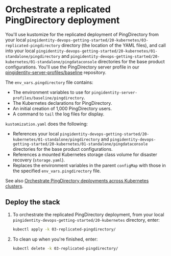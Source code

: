 # Orchestrate a replicated PingDirectory deployment

You'll use kustomize for the replicated deployment of PingDirectory from your local `pingidentity-devops-getting-started/20-kubernetes/03-replicated-pingdirectory` directory (the location of the YAML files), and call into your local `pingidentity-devops-getting-started/20-kubernetes/01-standalone/pingdirectory` and `pingidentity-devops-getting-started/20-kubernetes/01-standalone/pingdataconsole` directories for the base product configurations. You'll use the PingDirectory server profile in our [pingidentity-server-profiles/baseline](../../pingidentity-server-profiles/baseline) repository.

The `env_vars.pingdirectory` file contains: 

* The environment variables to use for `pingidentity-server-profiles/baseline/pingdirectory`. 
* The Kubernetes declarations for PingDirectory. 
* An initial creation of 1,000 PingDirectory users. 
* A command to `tail` the log files for display. 

`kustomization.yaml` does the following:

* References your local `pingidentity-devops-getting-started/20-kubernetes/01-standalone/pingdirectory` and `pingidentity-devops-getting-started/20-kubernetes/01-standalone/pingdataconsole` directories for the base product configurations. 
* References a mounted Kubernetes storage class volume for disaster recovery (`storage.yaml`). 
* Replaces the environment variables in the parent `configMap` with those in the specified `env_vars.pingdirectory` file.

See also [Orchestrate PingDirectory deployments across Kubernetes clusters](deployK8sPD-clusters.md).

## Deploy the stack

1. To orchestrate the replicated PingDirectory deployment, from your local `pingidentity-devops-getting-started/20-kubernetes` directory, enter:

   ```bash
   kubectl apply -k 03-replicated-pingdirectory/
   ```

2. To clean up when you're finished, enter: 

   ```bash
   kubectl delete -k 03-replicated-pingdirectory/
   ```

